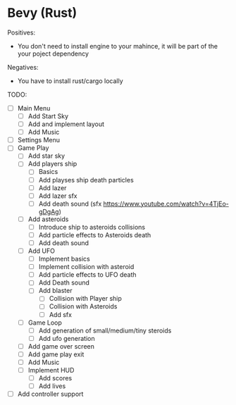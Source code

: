 # Bevy (Rust)


Positives:
* You don't need to install engine to your mahince, it will be part of the your poject dependency



Negatives:
* You have to install rust/cargo locally

TODO: 
- [ ] Main Menu
  - [ ] Add Start Sky
  - [ ] Add and implement layout
  - [ ] Add Music
- [ ] Settings Menu
- [ ] Game Play
  - [ ] Add star sky
  - [ ] Add players ship
    - [ ] Basics
    - [ ] Add playses ship death particles
    - [ ] Add lazer
    - [ ] Add lazer sfx
    - [ ] Add death sound (sfx https://www.youtube.com/watch?v=4TjEo-gDgAg)
  - [ ] Add asteroids
    - [ ] Introduce ship to asteroids collisions
    - [ ] Add particle effects to Asteroids death
    - [ ] Add death sound
  - [ ] Add UFO
    - [ ] Implement basics
    - [ ] Implement collision with asteroid
    - [ ] Add particle effects to UFO death
    - [ ] Add Death sound
    - [ ] Add blaster
      - [ ] Collision with Player ship
      - [ ] Collision with Asteroids
      - [ ] Add sfx
  - [ ] Game Loop
    - [ ] Add generation of small/medium/tiny steroids
    - [ ] Add ufo generation
  - [ ] Add game over screen
  - [ ] Add game play exit  
  - [ ] Add Music
  - [ ] Implement HUD
    - [ ] Add scores
    - [ ] Add lives
- [ ] Add controller support